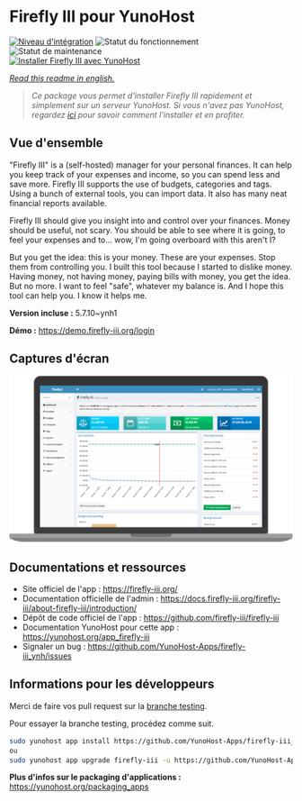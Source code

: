 <!--
N.B.: This README was automatically generated by https://github.com/YunoHost/apps/tree/master/tools/README-generator
It shall NOT be edited by hand.
-->

# Firefly III pour YunoHost

[![Niveau d'intégration](https://dash.yunohost.org/integration/firefly-iii.svg)](https://dash.yunohost.org/appci/app/firefly-iii) ![Statut du fonctionnement](https://ci-apps.yunohost.org/ci/badges/firefly-iii.status.svg) ![Statut de maintenance](https://ci-apps.yunohost.org/ci/badges/firefly-iii.maintain.svg)  
[![Installer Firefly III avec YunoHost](https://install-app.yunohost.org/install-with-yunohost.svg)](https://install-app.yunohost.org/?app=firefly-iii)

*[Read this readme in english.](./README.md)*

> *Ce package vous permet d'installer Firefly III rapidement et simplement sur un serveur YunoHost.
Si vous n'avez pas YunoHost, regardez [ici](https://yunohost.org/#/install) pour savoir comment l'installer et en profiter.*

## Vue d'ensemble

"Firefly III" is a (self-hosted) manager for your personal finances. It can help you keep track of your expenses and income, so you can spend less and save more. Firefly III supports the use of budgets, categories and tags. Using a bunch of external tools, you can import data. It also has many neat financial reports available.

Firefly III should give you insight into and control over your finances. Money should be useful, not scary. You should be able to see where it is going, to feel your expenses and to... wow, I'm going overboard with this aren't I?

But you get the idea: this is your money. These are your expenses. Stop them from controlling you. I built this tool because I started to dislike money. Having money, not having money, paying bills with money, you get the idea. But no more. I want to feel "safe", whatever my balance is. And I hope this tool can help you. I know it helps me.


**Version incluse :** 5.7.10~ynh1


**Démo :** https://demo.firefly-iii.org/login

## Captures d'écran

![Capture d'écran de Firefly III](./doc/screenshots/imac-complete.png)

## Documentations et ressources

* Site officiel de l'app : <https://firefly-iii.org/>
* Documentation officielle de l'admin : <https://docs.firefly-iii.org/firefly-iii/about-firefly-iii/introduction/>
* Dépôt de code officiel de l'app : <https://github.com/firefly-iii/firefly-iii>
* Documentation YunoHost pour cette app : <https://yunohost.org/app_firefly-iii>
* Signaler un bug : <https://github.com/YunoHost-Apps/firefly-iii_ynh/issues>

## Informations pour les développeurs

Merci de faire vos pull request sur la [branche testing](https://github.com/YunoHost-Apps/firefly-iii_ynh/tree/testing).

Pour essayer la branche testing, procédez comme suit.

``` bash
sudo yunohost app install https://github.com/YunoHost-Apps/firefly-iii_ynh/tree/testing --debug
ou
sudo yunohost app upgrade firefly-iii -u https://github.com/YunoHost-Apps/firefly-iii_ynh/tree/testing --debug
```

**Plus d'infos sur le packaging d'applications :** <https://yunohost.org/packaging_apps>
